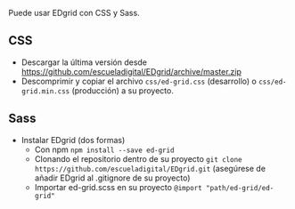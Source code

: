 Puede usar EDgrid con CSS y Sass.
## CSS
* Descargar la última versión desde https://github.com/escueladigital/EDgrid/archive/master.zip
* Descomprimir y copiar el archivo `css/ed-grid.css` (desarrollo) o `css/ed-grid.min.css` (producción) a su proyecto.
## Sass
* Instalar EDgrid (dos formas)
  - Con npm `npm install --save ed-grid`
  - Clonando el repositorio dentro de su proyecto `git clone https://github.com/escueladigital/EDgrid.git` (asegúrese de añadir EDgrid al .gitignore de su proyecto)
  - Importar ed-grid.scss en su proyecto `@import "path/ed-grid/ed-grid"`
